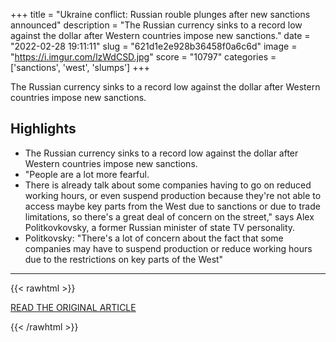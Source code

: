 +++
title = "Ukraine conflict: Russian rouble plunges after new sanctions announced"
description = "The Russian currency sinks to a record low against the dollar after Western countries impose new sanctions."
date = "2022-02-28 19:11:11"
slug = "621d1e2e928b36458f0a6c6d"
image = "https://i.imgur.com/lzWdCSD.jpg"
score = "10797"
categories = ['sanctions', 'west', 'slumps']
+++

The Russian currency sinks to a record low against the dollar after Western countries impose new sanctions.

## Highlights

- The Russian currency sinks to a record low against the dollar after Western countries impose new sanctions.
- "People are a lot more fearful.
- There is already talk about some companies having to go on reduced working hours, or even suspend production because they're not able to access maybe key parts from the West due to sanctions or due to trade limitations, so there's a great deal of concern on the street," says Alex Politkovkovsky, a former Russian minister of state TV personality.
- Politkovsky: "There's a lot of concern about the fact that some companies may have to suspend production or reduce working hours due to the restrictions on key parts of the West"

---

{{< rawhtml >}}
  <p class="article-category">
    <a target="_blank" href="https://www.bbc.com/news/business-60550992">READ THE ORIGINAL ARTICLE</a>
  </p>
{{< /rawhtml >}}
